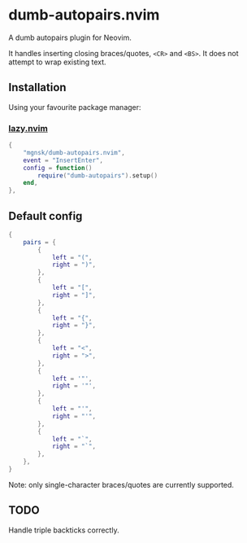 # dumb-autopairs.nvim

A dumb autopairs plugin for Neovim.

It handles inserting closing braces/quotes, `<CR>` and `<BS>`.
It does not attempt to wrap existing text.

## Installation

Using your favourite package manager:

### [lazy.nvim](https://github.com/folke/lazy.nvim)

```lua
{
    "mgnsk/dumb-autopairs.nvim",
    event = "InsertEnter",
    config = function()
        require("dumb-autopairs").setup()
    end,
},
```

## Default config

```lua
{
    pairs = {
        {
            left = "(",
            right = ")",
        },
        {
            left = "[",
            right = "]",
        },
        {
            left = "{",
            right = "}",
        },
        {
            left = "<",
            right = ">",
        },
        {
            left = '"',
            right = '"',
        },
        {
            left = "'",
            right = "'",
        },
        {
            left = "`",
            right = "`",
        },
    },
}
```

Note: only single-character braces/quotes are currently supported.

## TODO

Handle triple backticks correctly.
